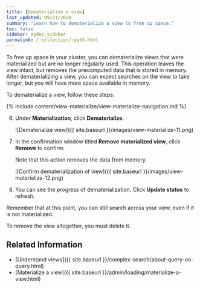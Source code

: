 ```yaml
---
title: [Dematerialize a view]
last_updated: 09/21/2020
summary: "Learn how to dematerialize a view to free up space."
toc: false
sidebar: mydoc_sidebar
permalink: /:collection/:path.html
---
```


To free up space in your cluster, you can dematerialize views that were materialized but are no longer regularly used. This operation leaves the view intact, but removes the precomputed data that is stored in memory. After dematerializing a view, you can expect searches on the view to take longer, but you will have more space available in memory.

To dematerialize a view, follow these steps:

{% include content/view-materialize/view-materialize-navigation.md %}

6. Under **Materialization**, click **Dematerialize**.

   ![Dematerialize view]({{ site.baseurl }}/images/view-materialize-11.png)

7. In the confirmation window titled **Remove materialized view**, click **Remove** to confirm.

   Note that this action removes the data from memory.

   ![Confirm dematerialization of view]({{ site.baseurl }}/images/view-materialize-12.png)

7. You can see the progress of dematerialization. Click **Update status** to refresh.

Remember that at this point, you can still search across your view, even if it is not materialized.

To remove the view altogether, you must delete it.

## Related Information

-   [Understand views]({{ site.baseurl }}/complex-search/about-query-on-query.html)  
-   [Materialize a view]({{ site.baseurl }}/admin/loading/materialize-a-view.html)  
